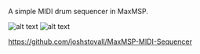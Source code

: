 A simple MIDI drum sequencer in MaxMSP.

![alt text](https://github.com/joshstovall/MaxMSP-MIDI-Sequencer/blob/master/1.png?raw=true)
![alt text](https://github.com/joshstovall/MaxMSP-MIDI-Sequencer/blob/master/2.png?raw=true)

https://github.com/joshstovall/MaxMSP-MIDI-Sequencer
